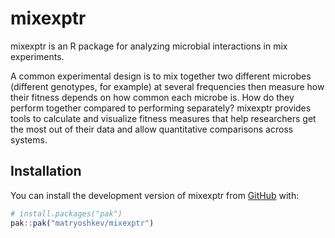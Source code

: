 
<!-- README.md is generated from README.Rmd. Please edit that file -->

# mixexptr

<!-- badges: start -->
<!-- badges: end -->

mixexptr is an R package for analyzing microbial interactions in mix
experiments.

A common experimental design is to mix together two different microbes
(different genotypes, for example) at several frequencies then measure
how their fitness depends on how common each microbe is. How do they
perform together compared to performing separately? mixexptr provides
tools to calculate and visualize fitness measures that help researchers
get the most out of their data and allow quantitative comparisons across
systems.

## Installation

You can install the development version of mixexptr from
[GitHub](https://github.com/) with:

``` r
# install.packages("pak")
pak::pak("matryoshkev/mixexptr")
```

<!--
## Example

This is a basic example which shows you how to solve a common problem:


``` r
library(mixexptr)
## basic example code
```

What is special about using `README.Rmd` instead of just `README.md`? You can include R chunks like so:


``` r
summary(cars)
#>      speed           dist       
#>  Min.   : 4.0   Min.   :  2.00  
#>  1st Qu.:12.0   1st Qu.: 26.00  
#>  Median :15.0   Median : 36.00  
#>  Mean   :15.4   Mean   : 42.98  
#>  3rd Qu.:19.0   3rd Qu.: 56.00  
#>  Max.   :25.0   Max.   :120.00
```

You'll still need to render `README.Rmd` regularly, to keep `README.md` up-to-date. `devtools::build_readme()` is handy for this.

You can also embed plots, for example:

<img src="man/figures/README-pressure-1.png" width="100%" />

In that case, don't forget to commit and push the resulting figure files, so they display on GitHub and CRAN.
-->
